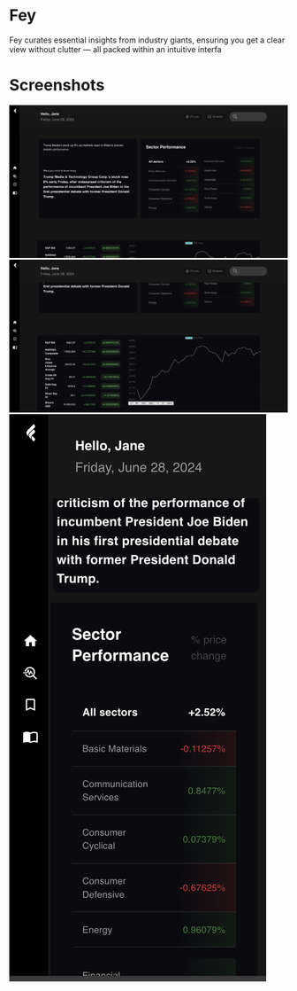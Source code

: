 
# Fey
Fey curates essential insights from industry giants, ensuring you get a clear view without clutter — all packed within an intuitive interfa
# Screenshots

![Screen 1](./src/assets/screen1.png)
![Screen 2](./src/assets/screen2.png)
![Mobile Screen](./src/assets/mobilescreen.png)

